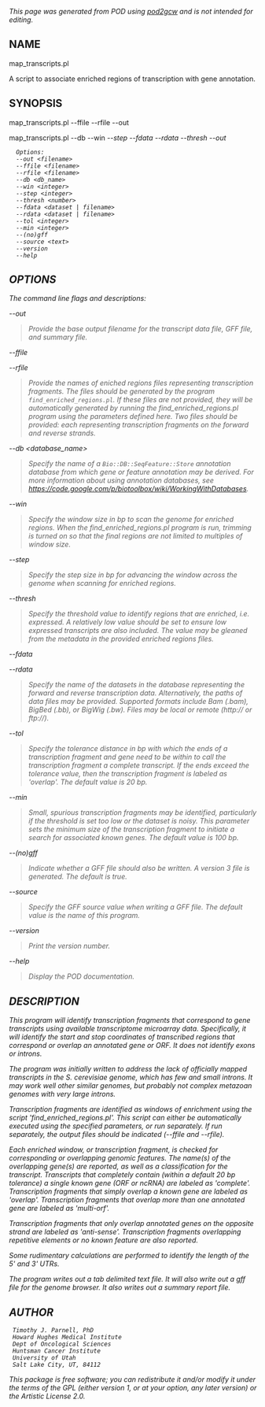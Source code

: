 _This page was generated from POD using [pod2gcw](http://code.google.com/p/pod2gcw) and is not intended for editing._

## NAME ##
map\_transcripts.pl

A script to associate enriched regions of transcription with gene annotation.

## SYNOPSIS ##
map\_transcripts.pl --ffile <filename> --rfile <filename> --out <filename>

map\_transcripts.pl --db <name> --win <i> --step <i> --fdata <name>  --rdata <name> --thresh <i> --out <filename>

```
  Options:
  --out <filename>
  --ffile <filename>
  --rfile <filename>
  --db <db_name>
  --win <integer>
  --step <integer>
  --thresh <number>
  --fdata <dataset | filename>
  --rdata <dataset | filename>
  --tol <integer>
  --min <integer>
  --(no)gff
  --source <text>
  --version
  --help
```
## OPTIONS ##
The command line flags and descriptions:

--out <filename>


> Provide the base output filename for the transcript data file, GFF file,  and summary file.

> 
--ffile <filename>


--rfile <filename>


> Provide the names of eniched regions files representing transcription  fragments. The files should be generated by the program  `find_enriched_regions.pl`. If these files are not provided, they  will be automatically generated by running the find\_enriched\_regions.pl  program using the parameters defined here. Two files should be provided:  each representing transcription fragments on the forward and reverse  strands.

> 
--db <database\_name>


> Specify the name of a `Bio::DB::SeqFeature::Store` annotation database  from which gene or feature annotation may be derived. For more  information about using annotation databases, see  <https://code.google.com/p/biotoolbox/wiki/WorkingWithDatabases>.

> 
--win <integer>


> Specify the window size in bp to scan the genome for enriched regions.  When the find\_enriched\_regions.pl program is run, trimming is turned  on so that the final regions are not limited to multiples of  window size.

> 
--step <integer>


> Specify the step size in bp for advancing the window across the genome  when scanning for enriched regions.

> 
--thresh <number>


> Specify the threshold value to identify regions that are enriched,  i.e. expressed. A relatively low value should be set to ensure  low expressed transcripts are also included. The value may be gleaned  from the metadata in the provided enriched regions files.

> 
--fdata <dataset>


--rdata <dataset>


> Specify the name of the datasets in the database representing the  forward and reverse transcription data. Alternatively,  the paths of data files may be provided. Supported formats include  Bam (.bam), BigBed (.bb), or BigWig (.bw). Files may be local or  remote (http:// or ftp://).

> 
--tol <integer>


> Specify the tolerance distance in bp with which the ends of a  transcription fragment and gene need to be within to call the  transcription fragment a complete transcript. If the ends  exceed the tolerance value, then the transcription fragment is  labeled as 'overlap'. The default value is 20 bp.

> 
--min <integer>


> Small, spurious transcription fragments may be identified, particularly  if the threshold is set too low or the dataset is noisy. This  parameter sets the minimum size of the transcription fragment to  initiate a search for associated known genes. The default value is  100 bp.

> 
--(no)gff


> Indicate whether a GFF file should also be written. A version 3 file  is generated. The default is true.

> 
--source <text>


> Specify the GFF source value when writing a GFF file. The default  value is the name of this program.

> 
--version


> Print the version number.

> 
--help


> Display the POD documentation.

> 
## DESCRIPTION ##
This program will identify transcription fragments that correspond to  gene transcripts using available transcriptome microarray data. Specifically,  it will identify the start and stop coordinates of transcribed regions  that correspond or overlap an annotated gene or ORF. It does not identify  exons or introns.

The program was initially written to address the lack of officially mapped  transcripts in the S. cerevisiae genome, which has few and small introns.  It may work well other similar genomes, but probably not complex  metazoan genomes with very large introns.

Transcription fragments are identified as windows of enrichment using the  script 'find\_enriched\_regions.pl'. This script can either be automatically executed using the specified parameters, or run separately. If run separately,  the output files should be indicated (--ffile and --rfile).

Each enriched window, or transcription fragment, is checked for corresponding  or overlapping genomic features. The name(s) of the overlapping gene(s) are  reported, as well as a classification for the transcript. Transcripts that  completely contain (within a default 20 bp tolerance) a single known gene  (ORF or ncRNA) are labeled as 'complete'. Transcription fragments that  simply overlap a known gene are labeled as 'overlap'. Transcription fragments  that overlap more than one annotated gene are labeled as 'multi-orf'.

Transcription fragments that only overlap annotated genes on the opposite  strand are labeled as 'anti-sense'. Transcription fragments overlapping  repetitive elements or no known feature are also reported.

Some rudimentary calculations are performed to identify the length of  the 5' and 3' UTRs.

The program writes out a tab delimited text file. It will also write out a gff file for the genome browser. It also writes out a summary report file.

## AUTHOR ##
```
 Timothy J. Parnell, PhD
 Howard Hughes Medical Institute
 Dept of Oncological Sciences
 Huntsman Cancer Institute
 University of Utah
 Salt Lake City, UT, 84112
```
This package is free software; you can redistribute it and/or modify it under the terms of the GPL (either version 1, or at your option, any later version) or the Artistic License 2.0.
